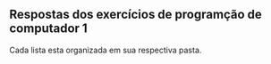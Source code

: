 ## Respostas dos exercícios de programção de computador 1
Cada lista esta organizada em sua respectiva pasta.
